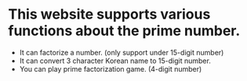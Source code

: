 # This website supports various functions about the prime number.
- It can factorize a number. (only support under 15-digit number)
- It can convert 3 character Korean name to 15-digit number.
- You can play prime factorization game. (4-digit number)
